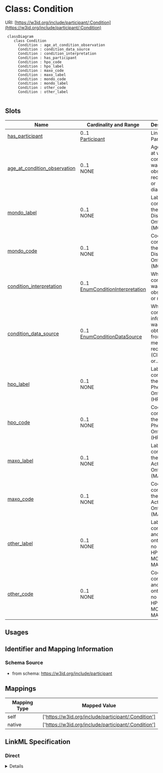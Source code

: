 # Class: Condition




URI: [https://w3id.org/include/participant/:Condition](https://w3id.org/include/participant/:Condition)




```mermaid
 classDiagram
    class Condition
      Condition : age_at_condition_observation
      Condition : condition_data_source
      Condition : condition_interpretation
      Condition : has_participant
      Condition : hpo_code
      Condition : hpo_label
      Condition : maxo_code
      Condition : maxo_label
      Condition : mondo_code
      Condition : mondo_label
      Condition : other_code
      Condition : other_label
      
```




<!-- no inheritance hierarchy -->


## Slots

| Name | Cardinality and Range  | Description  |
| ---  | ---  | --- |
| [has_participant](has_participant.md) | 0..1 <br/> [Participant](Participant.md)  | Link to a Participant  |
| [age_at_condition_observation](age_at_condition_observation.md) | 0..1 <br/> NONE  | Age in days at which condition was observed, recorded, or diagnosed  |
| [mondo_label](mondo_label.md) | 0..1 <br/> NONE  | Label for condition in the Mondo Disease Ontology (MONDO)  |
| [mondo_code](mondo_code.md) | 0..1 <br/> NONE  | Code for condition in the Mondo Disease Ontology (MONDO)  |
| [condition_interpretation](condition_interpretation.md) | 0..1 <br/> [EnumConditionInterpretation](EnumConditionInterpretation.md)  | Whether condition was observed or not  |
| [condition_data_source](condition_data_source.md) | 0..1 <br/> [EnumConditionDataSource](EnumConditionDataSource.md)  | Whether condition information was obtained from medical records (Clinical) or...  |
| [hpo_label](hpo_label.md) | 0..1 <br/> NONE  | Label for condition in the Human Phenotype Ontology (HPO)  |
| [hpo_code](hpo_code.md) | 0..1 <br/> NONE  | Code for condition in the Human Phenotype Ontology (HPO)  |
| [maxo_label](maxo_label.md) | 0..1 <br/> NONE  | Label for condition in the Medical Action Ontology (MAXO)  |
| [maxo_code](maxo_code.md) | 0..1 <br/> NONE  | Code for condition in the Medical Action Ontology (MAXO)  |
| [other_label](other_label.md) | 0..1 <br/> NONE  | Label for condition in another ontology (if no match in HPO, MONDO, or MAXO)  |
| [other_code](other_code.md) | 0..1 <br/> NONE  | Code for condition in another ontology (if no match in HPO, MONDO, or MAXO)  |


## Usages



## Identifier and Mapping Information







### Schema Source


* from schema: https://w3id.org/include/participant







## Mappings

| Mapping Type | Mapped Value |
| ---  | ---  |
| self | ['https://w3id.org/include/participant/:Condition'] |
| native | ['https://w3id.org/include/participant/:Condition'] |


## LinkML Specification

<!-- TODO: investigate https://stackoverflow.com/questions/37606292/how-to-create-tabbed-code-blocks-in-mkdocs-or-sphinx -->

### Direct

<details>
```yaml
name: Condition
from_schema: https://w3id.org/include/participant
rank: 1000
slots:
- has_participant
- age_at_condition_observation
- mondo_label
- mondo_code
- condition_interpretation
- condition_data_source
- hpo_label
- hpo_code
- maxo_label
- maxo_code
- other_label
- other_code

```
</details>

### Induced

<details>
```yaml
name: Condition
from_schema: https://w3id.org/include/participant
rank: 1000
attributes:
  has_participant:
    name: has_participant
    definition_uri: include:has_participant
    description: Link to a Participant
    title: Has Participant
    from_schema: https://w3id.org/include/participant
    rank: 1000
    alias: has_participant
    owner: Condition
    domain_of:
    - FamilyGroup
    - Condition
    - Biospecimen
    - DataFile
    range: Participant
  age_at_condition_observation:
    name: age_at_condition_observation
    definition_uri: include:age_at_condition_observation
    description: Age in days at which condition was observed, recorded, or diagnosed
    title: Age At Condition Observation
    from_schema: https://w3id.org/include/participant
    rank: 1000
    alias: age_at_condition_observation
    owner: Condition
    domain_of:
    - Condition
  mondo_label:
    name: mondo_label
    definition_uri: include:mondo_label
    description: Label for condition in the Mondo Disease Ontology (MONDO)
    title: Mondo Label
    from_schema: https://w3id.org/include/participant
    rank: 1000
    alias: mondo_label
    owner: Condition
    domain_of:
    - Condition
  mondo_code:
    name: mondo_code
    definition_uri: include:mondo_code
    description: Code for condition in the Mondo Disease Ontology (MONDO)
    title: Mondo Code
    from_schema: https://w3id.org/include/participant
    rank: 1000
    alias: mondo_code
    owner: Condition
    domain_of:
    - Condition
  condition_interpretation:
    name: condition_interpretation
    definition_uri: include:condition_interpretation
    description: Whether condition was observed or not. "Not Observed" indicates participant
      was specifically examined for that condition, or health record specifically
      queried for that condition, and found to be negative. Sept. 2022 release will
      only include positive assertions.
    title: Condition Interpretation
    from_schema: https://w3id.org/include/participant
    rank: 1000
    alias: condition_interpretation
    owner: Condition
    domain_of:
    - Condition
    range: enum_condition_interpretation
  condition_data_source:
    name: condition_data_source
    definition_uri: include:condition_data_source
    description: Whether condition information was obtained from medical records (Clinical)
      or patient survey (Self-Reported)
    title: Condition Data Source
    from_schema: https://w3id.org/include/participant
    rank: 1000
    alias: condition_data_source
    owner: Condition
    domain_of:
    - Condition
    range: enum_condition_data_source
  hpo_label:
    name: hpo_label
    definition_uri: include:hpo_label
    description: Label for condition in the Human Phenotype Ontology (HPO)
    title: Hpo Label
    from_schema: https://w3id.org/include/participant
    rank: 1000
    alias: hpo_label
    owner: Condition
    domain_of:
    - Condition
  hpo_code:
    name: hpo_code
    definition_uri: include:hpo_code
    description: Code for condition in the Human Phenotype Ontology (HPO)
    title: Hpo Code
    from_schema: https://w3id.org/include/participant
    rank: 1000
    alias: hpo_code
    owner: Condition
    domain_of:
    - Condition
  maxo_label:
    name: maxo_label
    definition_uri: include:maxo_label
    description: Label for condition in the Medical Action Ontology (MAXO)
    title: Maxo Label
    from_schema: https://w3id.org/include/participant
    rank: 1000
    alias: maxo_label
    owner: Condition
    domain_of:
    - Condition
  maxo_code:
    name: maxo_code
    definition_uri: include:maxo_code
    description: Code for condition in the Medical Action Ontology (MAXO)
    title: Maxo Code
    from_schema: https://w3id.org/include/participant
    rank: 1000
    alias: maxo_code
    owner: Condition
    domain_of:
    - Condition
  other_label:
    name: other_label
    definition_uri: include:other_label
    description: Label for condition in another ontology (if no match in HPO, MONDO,
      or MAXO)
    title: Other Label
    from_schema: https://w3id.org/include/participant
    rank: 1000
    alias: other_label
    owner: Condition
    domain_of:
    - Condition
  other_code:
    name: other_code
    definition_uri: include:other_code
    description: Code for condition in another ontology (if no match in HPO, MONDO,
      or MAXO)
    title: Other Code
    from_schema: https://w3id.org/include/participant
    rank: 1000
    alias: other_code
    owner: Condition
    domain_of:
    - Condition

```
</details>